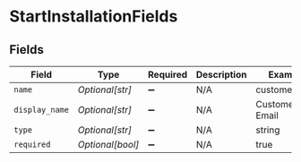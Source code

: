 # StartInstallationFields


## Fields

| Field              | Type               | Required           | Description        | Example            |
| ------------------ | ------------------ | ------------------ | ------------------ | ------------------ |
| `name`             | *Optional[str]*    | :heavy_minus_sign: | N/A                | customerEmail      |
| `display_name`     | *Optional[str]*    | :heavy_minus_sign: | N/A                | Customer's Email   |
| `type`             | *Optional[str]*    | :heavy_minus_sign: | N/A                | string             |
| `required`         | *Optional[bool]*   | :heavy_minus_sign: | N/A                | true               |